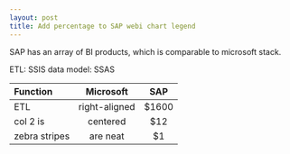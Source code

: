 ```yaml
---
layout: post
title: Add percentage to SAP webi chart legend
---
```


SAP has an array of BI products, which is comparable to microsoft stack. 

ETL:                      SSIS
data model:               SSAS


| Function      | Microsoft     | SAP  |
| :-------------|:-------------:|:---------:|
| ETL           | right-aligned | $1600 |
| col 2 is      | centered      |   $12 |
| zebra stripes | are neat      |    $1 |
